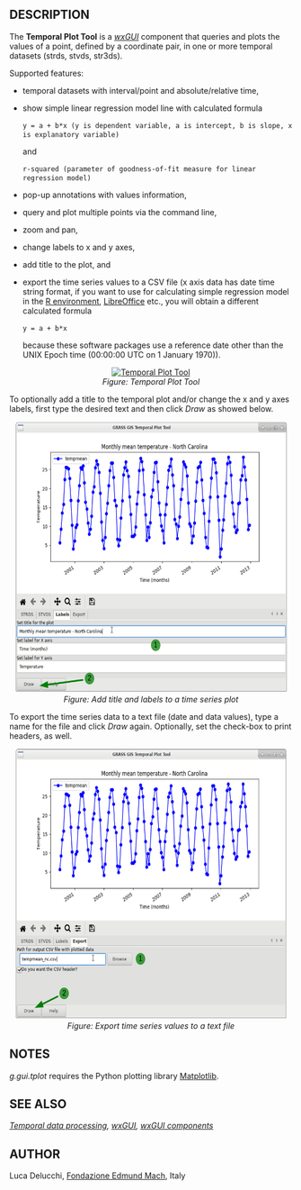 ## DESCRIPTION

The **Temporal Plot Tool** is a *[wxGUI](wxGUI.md)* component that
queries and plots the values of a point, defined by a coordinate pair,
in one or more temporal datasets (strds, stvds, str3ds).

Supported features:

- temporal datasets with interval/point and absolute/relative time,

- show simple linear regression model line with calculated formula

  ```shell
  y = a + b*x (y is dependent variable, a is intercept, b is slope, x is explanatory variable)
  ```

  and

  ```shell
  r-squared (parameter of goodness-of-fit measure for linear regression model)
  ```

- pop-up annotations with values information,

- query and plot multiple points via the command line,

- zoom and pan,

- change labels to x and y axes,

- add title to the plot, and

- export the time series values to a CSV file (x axis data has date time
  string format, if you want to use for calculating simple regression
  model in the [R environment](https://www.r-project.org/),
  [LibreOffice](https://www.libreoffice.org/) etc., you will obtain a
  different calculated formula

  ```shell
  y = a + b*x
  ```

  because these software packages use a reference date other than the
  UNIX Epoch time (00:00:00 UTC on 1 January 1970)).

<div align="center" style="margin: 10px">

[<img src="tplot.png" data-border="0" width="600" height="367"
alt="Temporal Plot Tool" />](g_gui_tplot_labels.png)  
*Figure: Temporal Plot Tool*

</div>

To optionally add a title to the temporal plot and/or change the x and y
axes labels, first type the desired text and then click *Draw* as showed
below.

<div align="center" style="margin: 10px">

[<img src="g_gui_tplot_labels.png" data-border="0" width="600"
height="482" alt="g.gui.tplot add title and axes labels" />](g_gui_tplot_labels.png)  
*Figure: Add title and labels to a time series plot*

</div>

To export the time series data to a text file (date and data values),
type a name for the file and click *Draw* again. Optionally, set the
check-box to print headers, as well.

<div align="center" style="margin: 10px">

[<img src="g_gui_tplot_export_csv.png" data-border="0" width="600"
height="481" alt="g.gui.tplot export time series as csv file" />](g_gui_tplot_export_csv.png)  
*Figure: Export time series values to a text file*

</div>

## NOTES

*g.gui.tplot* requires the Python plotting library
[Matplotlib](https://matplotlib.org/).

## SEE ALSO

*[Temporal data processing](temporal.md), [wxGUI](wxGUI.md), [wxGUI
components](wxGUI.components.md)*

## AUTHOR

Luca Delucchi, [Fondazione Edmund Mach](http://www.gis.cri.fmach.it),
Italy
